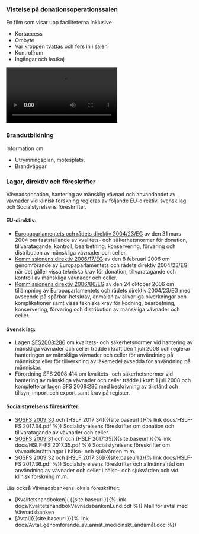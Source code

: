 ### Vistelse på donationsoperationssalen
En film som visar upp faciliteterna inklusive 
- Kortaccess
- Ombyte
- Var kroppen tvättas och förs in i salen
- Kontrollrum
- Ingångar och lastkaj

<video style="max-width: 100%;" src="/docs/HittaTillBarnhjartcentrum.mp4/" type="video/mp4" controls="controls"></video>


### Brandutbildning
Information om
- Utrymningsplan, mötesplats.
- Brandväggar

### Lagar, direktiv och föreskrifter
Vävnadsdonation, hantering av mänsklig vävnad och användandet av vävnader vid klinisk forskning regleras av följande EU-direktiv, svensk lag och Socialstyrelsens föreskrifter.

#### EU-direktiv:
- [Europaparlamentets och rådets direktiv 2004/23/EG](https://eur-lex.europa.eu/legal-content/sv/LSU/?uri=CELEX:32004L0023) av den 31 mars 2004 om fastställande av kvalitets- och säkerhetsnormer för donation, tillvaratagande, kontroll, bearbetning, konservering, förvaring och distribution av mänskliga vävnader och celler.
- [Kommissionens direktiv 2006/17/EG](https://eur-lex.europa.eu/legal-content/SV/TXT/?uri=CELEX%3A32006L0017) av den 8 februari 2006 om genomförande av Europaparlamentets och rådets direktiv 2004/23/EG när det gäller vissa tekniska krav för donation, tillvaratagande och kontroll av mänskliga vävnader och celler.
- [Kommissionens direktiv 2006/86/EG](https://eur-lex.europa.eu/legal-content/SV/ALL/?uri=CELEX%3A32006L0086) av den 24 oktober 2006 om tillämpning av Europaparlamentets och rådets direktiv 2004/23/EG med avseende på spårbar-hetskrav, anmälan av allvarliga biverkningar och komplikationer samt vissa tekniska krav för kodning, bearbetning, konservering, förvaring och distribution av mänskliga vävnader och celler.


#### Svensk lag:
- Lagen [SFS2008:286](https://www.riksdagen.se/sv/dokument-lagar/dokument/svensk-forfattningssamling/lag-2008286-om-kvalitets--och-sakerhetsnormer_sfs-2008-286) om kvalitets- och säkerhetsnormer vid hantering av mänskliga vävnader och celler trädde i kraft den 1 juli 2008 och reglerar hanteringen av mänskliga vävnader och celler för användning på människor eller för tillverkning av läkemedel avsedda för användning på människor. 
- Förordning SFS 2008:414 om kvalitets- och säkerhetsnormer vid hantering av mänskliga vävnader och celler trädde i kraft 1 juli 2008 och kompletterar lagen SFS 2008:286 med beskrivning av tillstånd och tillsyn, import och export samt krav på register.

#### Socialstyrelsens föreskrifter:
- [SOSFS 2009:30](https://www.socialstyrelsen.se/regler-och-riktlinjer/foreskrifter-och-allmanna-rad/konsoliderade-foreskrifter/senaste-version-av-socialstyrelsens-foreskrifter-sosfs-200930-om-donation-och-tillvaratagande-av-vavnader-och-celler/) och [HSLF 2017:34]({{site.baseurl }}{% link docs/HSLF-FS 2017.34.pdf %}) Socialstyrelsens föreskrifter om donation och tillvaratagande av vävnader och celler.
- [SOSFS 2009:31](https://www.socialstyrelsen.se/regler-och-riktlinjer/foreskrifter-och-allmanna-rad/konsoliderade-foreskrifter/200931-om-vavnadsinrattningar-i-halso--och-sjukvarden-m.m/) och och [HSLF 2017:35]({{site.baseurl }}{% link docs/HSLF-FS 2017.35.pdf %}) Socialstyrelsens föreskrifter om vävnadsinrättningar i hälso- och sjukvården m.m.
- [SOSFS 2009:32](https://www.socialstyrelsen.se/regler-och-riktlinjer/foreskrifter-och-allmanna-rad/konsoliderade-foreskrifter/200932-om-anvandning-av-vavnader-och-celler-i-halso--och-sjukvarden-och-vid-klinisk-forskning/) och [HSLF 2017:36]({{site.baseurl }}{% link docs/HSLF-FS 2017.36.pdf %}) Socialstyrelsens föreskrifter och allmänna råd om användning av vävnader och celler i hälso- och sjukvården och vid klinisk forskning m.m.

Läs också Vävnadsbankens lokala föreskrifter:
- [Kvalitetshandboken]( {{site.baseurl }}{% link docs/KvalitetshandbokVavnadsbankenLund.pdf %})
Mall för avtal med Vävnadsbanken
- [Avtal]({{site.baseurl }}{% link docs/Avtal_genomförande_av_annat_medicinskt_ändamål.doc %})